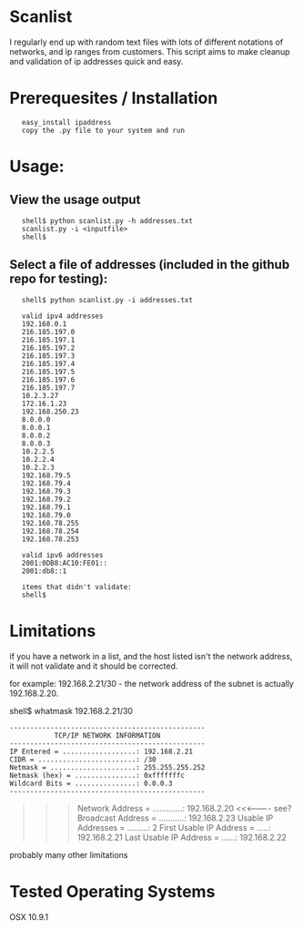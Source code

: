 Scanlist 
========

   I regularly end up with random text files with lots of different notations of networks, and ip ranges from customers. This script aims to make cleanup and validation of ip addresses quick and easy. 

# Prerequesites / Installation
```
   easy_install ipaddress
   copy the .py file to your system and run 
```
# Usage:

 ## View the usage output 
```
   shell$ python scanlist.py -h addresses.txt 
   scanlist.py -i <inputfile>
   shell$ 
```
 ## Select a file of addresses (included in the github repo for testing):
```
   shell$ python scanlist.py -i addresses.txt 

   valid ipv4 addresses
   192.168.0.1
   216.185.197.0
   216.185.197.1
   216.185.197.2
   216.185.197.3
   216.185.197.4
   216.185.197.5
   216.185.197.6
   216.185.197.7
   10.2.3.27
   172.16.1.23
   192.168.250.23
   8.0.0.0
   8.0.0.1
   8.0.0.2
   8.0.0.3
   10.2.2.5
   10.2.2.4
   10.2.2.3
   192.168.79.5
   192.168.79.4
   192.168.79.3
   192.168.79.2
   192.168.79.1
   192.168.79.0
   192.168.78.255
   192.168.78.254
   192.168.78.253

   valid ipv6 addresses
   2001:0DB8:AC10:FE01::
   2001:db8::1

   items that didn't validate:
   shell$
```
# Limitations

   if you have a network in a list, and the host listed isn't the network address, 
   it will not validate and it should be corrected.
   
   for example: 192.168.2.21/30 - the network address of the subnet is actually 
   192.168.2.20.

   shell$ whatmask 192.168.2.21/30

    ------------------------------------------------
               TCP/IP NETWORK INFORMATION
    ------------------------------------------------
    IP Entered = ..................: 192.168.2.21
    CIDR = ........................: /30
    Netmask = .....................: 255.255.255.252
    Netmask (hex) = ...............: 0xfffffffc
    Wildcard Bits = ...............: 0.0.0.3
    ------------------------------------------------
>>> Network Address = .............: 192.168.2.20 <<<---- see?
    Broadcast Address = ...........: 192.168.2.23
    Usable IP Addresses = .........: 2
    First Usable IP Address = .....: 192.168.2.21
    Last Usable IP Address = ......: 192.168.2.22

   probably many other limitations

# Tested Operating Systems

   OSX 10.9.1
